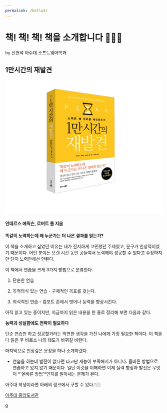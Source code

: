 ```yaml
---
permalink: /hello4/
---
```


# 책! 책! 책! 책을 소개합니다 🙋🏼‍♂️

by 신현석 아주대 소프트웨어학과

## 1만시간의 재발견

![10,000 hours of rediscovery](./img1/book.png)

#### 안데르스 에릭슨, 로버트 풀 지음

**똑같이 노력하는데 왜 누군가는 더 나은 결과를 얻는가?**

이 책을 소개하고 싶었던 이유는 내가 진지하게 고민했던 주제였고, 문구가 인상적이었기 때문이다.
어떤 분야든 오랜 시간 동안 공들여서 노력해야 성공할 수 있다고 주장하지만 단지 노력만해선 안된다.

이 책에서 연습을 크게 3가지 방법으로 분류한다.

1. 단순한 연습

2. 목적의식 있는 연습 - 구체적인 목표를 갖는다.

3. 의식적인 연습 - 컴포트 존에서 벗어나 능력을 향상시킨다.

아직 읽고 있는 중이지만, 지금까지 읽은 내용을 한 줄로 정리해 보면 다음과 같다.

**능력과 성실함에도 전략이 필요하다**

단순 연습만 하고 성공할거라는 막연한 생각을 가진 나에게 가장 필요한 책이다. 이 책을 다 읽은 후 비로소 나의 태도가 바뀌길 바란다.

마지막으로 인상깊은 문장을 하나 소개하겠다.

- 연습을 하는데 발전이 없다면 타고난 재능이 부족해서가 아니다. 올바른 방법으로 연습하고 있지 않기 때문이다. 일단 이것을 이해하면 이제 실력 향상과 발전은 무엇이 *'올바른 방법'*인지를 알아내는 문제가 된다.

아주대 학생이라면 아래의 링크에서 구할 수 있다.👇🏼

[아주대 중앙도서관](https://library.ajou.ac.kr/#/total-search?keyword=1%EB%A7%8C%20%EC%8B%9C%EA%B0%84%EC%9D%98%20%EC%9E%AC%EB%B0%9C%EA%B2%AC%20:%EB%85%B8%EB%A0%A5%EC%9D%80%20%EC%99%9C%20%EC%9A%B0%EB%A6%AC%EB%A5%BC%20%EB%B0%B0%EC%8B%A0%ED%95%98%EB%8A%94%EA%B0%80)

g
